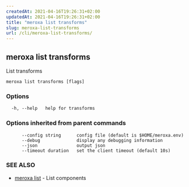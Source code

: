 ```yaml
---
createdAt: 2021-04-16T19:26:31+02:00
updatedAt: 2021-04-16T19:26:31+02:00
title: "meroxa list transforms"
slug: meroxa-list-transforms
url: /cli/meroxa-list-transforms/
---
```

## meroxa list transforms

List transforms

```
meroxa list transforms [flags]
```

### Options

```
  -h, --help   help for transforms
```

### Options inherited from parent commands

```
      --config string      config file (default is $HOME/meroxa.env)
      --debug              display any debugging information
      --json               output json
      --timeout duration   set the client timeout (default 10s)
```

### SEE ALSO

* [meroxa list](/cli/meroxa-list/)	 - List components


